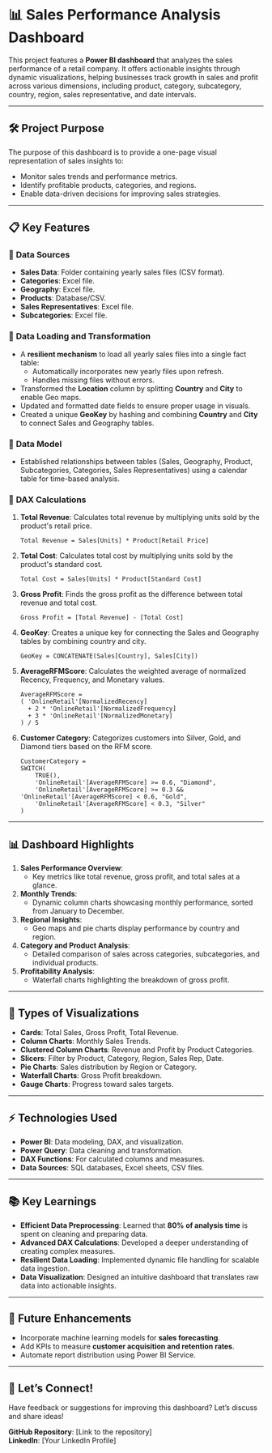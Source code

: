 # 📊 Sales Performance Analysis Dashboard  

This project features a **Power BI dashboard** that analyzes the sales performance of a retail company. It offers actionable insights through dynamic visualizations, helping businesses track growth in sales and profit across various dimensions, including product, category, subcategory, country, region, sales representative, and date intervals.

---

## 🛠️ **Project Purpose**  
The purpose of this dashboard is to provide a one-page visual representation of sales insights to:  
- Monitor sales trends and performance metrics.  
- Identify profitable products, categories, and regions.  
- Enable data-driven decisions for improving sales strategies.  

---

## 📋 **Key Features**  

### 🔹 **Data Sources**  
- **Sales Data**: Folder containing yearly sales files (CSV format).  
- **Categories**: Excel file.  
- **Geography**: Excel file.  
- **Products**: Database/CSV.  
- **Sales Representatives**: Excel file.  
- **Subcategories**: Excel file.  

### 🔹 **Data Loading and Transformation**  
- A **resilient mechanism** to load all yearly sales files into a single fact table:  
  - Automatically incorporates new yearly files upon refresh.  
  - Handles missing files without errors.  
- Transformed the **Location** column by splitting **Country** and **City** to enable Geo maps.  
- Updated and formatted date fields to ensure proper usage in visuals.  
- Created a unique **GeoKey** by hashing and combining **Country** and **City** to connect Sales and Geography tables.  

### 🔹 **Data Model**  
- Established relationships between tables (Sales, Geography, Product, Subcategories, Categories, Sales Representatives) using a calendar table for time-based analysis.  

### 🔹 **DAX Calculations**  
1. **Total Revenue**: Calculates total revenue by multiplying units sold by the product's retail price.  
    ```DAX  
    Total Revenue = Sales[Units] * Product[Retail Price]
    ```  

2. **Total Cost**: Calculates total cost by multiplying units sold by the product's standard cost.  
    ```DAX  
    Total Cost = Sales[Units] * Product[Standard Cost]
    ```  

3. **Gross Profit**: Finds the gross profit as the difference between total revenue and total cost.  
    ```DAX  
    Gross Profit = [Total Revenue] - [Total Cost]
    ```  

4. **GeoKey**: Creates a unique key for connecting the Sales and Geography tables by combining country and city.  
    ```DAX  
    GeoKey = CONCATENATE(Sales[Country], Sales[City])
    ```  

5. **AverageRFMScore**: Calculates the weighted average of normalized Recency, Frequency, and Monetary values.  
    ```DAX  
    AverageRFMScore =  
    ( 'OnlineRetail'[NormalizedRecency]  
      + 2 * 'OnlineRetail'[NormalizedFrequency]  
      + 3 * 'OnlineRetail'[NormalizedMonetary]  
    ) / 5
    ```  

6. **Customer Category**: Categorizes customers into Silver, Gold, and Diamond tiers based on the RFM score.  
    ```DAX  
    CustomerCategory =  
    SWITCH(  
        TRUE(),  
        'OnlineRetail'[AverageRFMScore] >= 0.6, "Diamond",  
        'OnlineRetail'[AverageRFMScore] >= 0.3 && 'OnlineRetail'[AverageRFMScore] < 0.6, "Gold",  
        'OnlineRetail'[AverageRFMScore] < 0.3, "Silver"  
    )
    ```  

---

## 📊 **Dashboard Highlights**  
1. **Sales Performance Overview**:  
   - Key metrics like total revenue, gross profit, and total sales at a glance.  
2. **Monthly Trends**:  
   - Dynamic column charts showcasing monthly performance, sorted from January to December.  
3. **Regional Insights**:  
   - Geo maps and pie charts display performance by country and region.  
4. **Category and Product Analysis**:  
   - Detailed comparison of sales across categories, subcategories, and individual products.  
5. **Profitability Analysis**:  
   - Waterfall charts highlighting the breakdown of gross profit.  

---

## 🔢 **Types of Visualizations**  
- **Cards**: Total Sales, Gross Profit, Total Revenue.  
- **Column Charts**: Monthly Sales Trends.  
- **Clustered Column Charts**: Revenue and Profit by Product Categories.  
- **Slicers**: Filter by Product, Category, Region, Sales Rep, Date.  
- **Pie Charts**: Sales distribution by Region or Category.  
- **Waterfall Charts**: Gross Profit breakdown.  
- **Gauge Charts**: Progress toward sales targets.  

---

## ⚡ **Technologies Used**  
- **Power BI**: Data modeling, DAX, and visualization.  
- **Power Query**: Data cleaning and transformation.  
- **DAX Functions**: For calculated columns and measures.  
- **Data Sources**: SQL databases, Excel sheets, CSV files.  

---

## 📚 **Key Learnings**  
- **Efficient Data Preprocessing**: Learned that **80% of analysis time** is spent on cleaning and preparing data.  
- **Advanced DAX Calculations**: Developed a deeper understanding of creating complex measures.  
- **Resilient Data Loading**: Implemented dynamic file handling for scalable data ingestion.  
- **Data Visualization**: Designed an intuitive dashboard that translates raw data into actionable insights.  

---

## 🚀 **Future Enhancements**  
- Incorporate machine learning models for **sales forecasting**.  
- Add KPIs to measure **customer acquisition and retention rates**.  
- Automate report distribution using Power BI Service.  

---

## 💬 **Let’s Connect!**  
Have feedback or suggestions for improving this dashboard? Let’s discuss and share ideas!  

**GitHub Repository**: [Link to the repository]  
**LinkedIn**: [Your LinkedIn Profile]  
